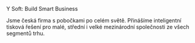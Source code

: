 Y Soft: Build Smart Business

Jsme česká firma s pobočkami po celém světě. Přinášíme inteligentní tisková řešení pro malé, střední i velké mezinárodní společnosti ze všech segmentů trhu.